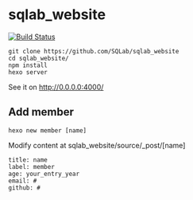 # sqlab_website
[![Build Status](https://travis-ci.org/SQLab/sqlab_website.svg?branch=master)](https://travis-ci.org/SQLab/sqlab_website)
```
git clone https://github.com/SQLab/sqlab_website
cd sqlab_website/
npm install
hexo server
```
See it on http://0.0.0.0:4000/
## Add member
```
hexo new member [name]
```
Modify content at sqlab_website/source/_post/[name]
```
title: name
label: member
age: your_entry_year
email: #
github: #
```
